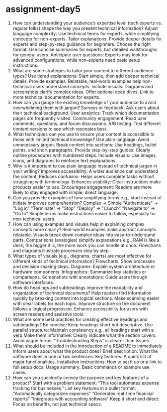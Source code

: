# assignment-day5
1. How can understanding your audience’s expertise level (tech experts vs. regular folks) shape the way you present technical information?
Adjust language complexity: Use technical terms for experts, while simplifying concepts for non-experts.
Tailor explanations: Provide deeper details for experts and step-by-step guidance for beginners.
Choose the right format: Use concise summaries for experts, but detailed walkthroughs for general users.
Anticipate user questions: Experts may look for advanced configurations, while non-experts need basic setup instructions.
2. What are some strategies to tailor your content to different audience types?
Use tiered explanations: Start simple, then add deeper technical details.
Provide examples: Relatable, real-world examples help non-technical users understand concepts.
Include visuals: Diagrams and screenshots clarify complex ideas.
Offer optional deep dives: Link to more technical documentation for experts.
3. How can you gauge the existing knowledge of your audience to avoid overwhelming them with jargon?
Surveys or feedback: Ask users about their technical background.
User analytics: Track which documentation pages are frequently visited.
Community engagement: Read user comments, questions, and forum discussions.
A/B testing: Test different content versions to see which resonates best.
4. What techniques can you use to ensure your content is accessible to those with limited technical knowledge?
Use plain language: Avoid unnecessary jargon.
Break content into sections: Use headings, bullet points, and short paragraphs.
Provide step-by-step guides: Clearly outline procedures with numbered steps.
Include visuals: Use images, icons, and diagrams to reinforce text explanations.
5. Why is it important to use plain language instead of technical jargon in your writing?
Improves accessibility: A wider audience can understand the content.
Reduces confusion: Helps users complete tasks without struggling with terminology.
Enhances usability: Clear instructions make products easier to use.
Encourages engagement: Readers are more likely to stay engaged with simple, direct language.
6. Can you provide examples of how simplifying terms e.g., start instead of initiate improves comprehension?
Complex → Simple
"Authenticate" → "Log in"
"Terminate" → "Stop"
"Deploy" → "Launch"
"Navigate to" → "Go to"
Simple terms make instructions easier to follow, especially for non-technical users.
7. How can using examples and visuals help in explaining complex concepts more clearly?
Real-world examples make abstract concepts relatable.
Visuals break down complex ideas into easy-to-understand parts.
Comparisons (analogies) simplify explanations e.g., RAM is like a desk; the bigger it is, the more work you can handle at once.
Flowcharts and diagrams illustrate processes step by step.
8. What types of visuals (e.g., diagrams, charts) are most effective for different kinds of technical information?
Flowcharts: Show processes and decision-making steps.
Diagrams: Explain system architecture or hardware components.
Infographics: Summarize key statistics or comparisons.
Screenshots with annotations: Guide users through software interfaces.
9. How do headings and subheadings improve the readability and organization of technical documents?
Help readers find information quickly by breaking content into logical sections.
Make scanning easier with clear labels for each topic.
Improve structure so the document follows a logical progression.
Enhance accessibility for users with screen readers and assistive tools.
10. What are some best practices for creating effective headings and subheadings?
Be concise: Keep headings short but descriptive.
Use parallel structure: Maintain consistency e.g., all headings start with a verb
Make them informative: Clearly indicate what the section covers.
Avoid vague terms: "Troubleshooting Steps" is clearer than Issues.
11. What should be included in the introduction of a README to immediately inform users about what the product does?
Brief description: What the software does in one or two sentences.
Key features: A quick list of major functionalities.
Installation instructions: How to set it up or a link to full setup docs.
Usage summary: Basic commands or example use cases.
12. How can you succinctly convey the purpose and key features of a product?
Start with a problem statement: "This tool automates expense tracking for businesses."
List key features in a bullet format:
"Automatically categorizes expenses"
"Generates real-time financial reports"
"Integrates with accounting software"
Keep it short and direct: Focus on benefits, not just technical specs.
